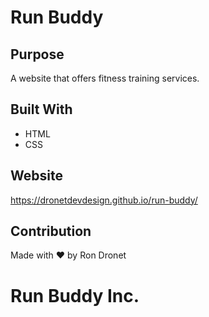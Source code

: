 # Run Buddy

## Purpose
A website that offers fitness training services.

## Built With
* HTML
* CSS

## Website
https://dronetdevdesign.github.io/run-buddy/

## Contribution

Made with ❤️ by Ron Dronet

# Run Buddy Inc.
